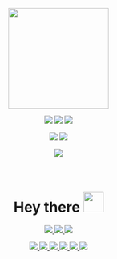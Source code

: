 
<p align="center">
    <img src="https://avatars.githubusercontent.com/u/111180868" width="200"/>
</p>
<p align="center">    
    <img src="https://img.shields.io/github/v/release/pixelit-project/pixelit?label=Pixelit&style=for-the-badge">
    <img src="https://img.shields.io/github/v/release/pixelit-project/node-red-contrib-pixelit?label=Pixelit%20Node-Red&style=for-the-badge">
    <img src="https://img.shields.io/github/v/tag/pixelit-project/ioBroker.pixelit?label=Pixelit%20Iobroker&style=for-the-badge">    
</p>
<p align="center">
    <img src="https://komarev.com/ghpvc/?username=pixelit-project&style=for-the-badge&color=blue">   
    <img src="https://img.shields.io/github/license/pixelit-project/pixelit?style=for-the-badge">
</p>
<p align="center">
    <a href="https://pixelit-project.github.io/">
        <img src="https://img.shields.io/static/v1?label=Documentation&message=online&color=blueviolet&style=for-the-badge"/>
    </a> 
</p>
<br>
<h1 align="center">
    Hey there <img src="https://media.giphy.com/media/hvRJCLFzcasrR4ia7z/giphy.gif" width="40">
</h1>

<p align="center">  
     <a href="https://t.me/pixelitdisplay">
        <img src="https://img.shields.io/endpoint?label=Telegram&style=for-the-badge&url=https%3A%2F%2Frunkit.io%2Fdamiankrawczyk%2Ftelegram-badge%2Fbranches%2Fmaster%3Furl%3Dhttps%3A%2F%2Ft.me%2Fpixelitdisplay"/>
    </a> 
     <a href="https://github.com/pixelit-project/PixelIt/discussions">
        <img src="https://img.shields.io/github/discussions/pixelit-project/PixelIt?&logo=github&label=GitHub%20Discussions&style=for-the-badge"/>
    </a> 
     <a href="https://discord.gg/WaNwCyge">
        <img src="https://img.shields.io/discord/1145731525996970025?logo=discord&label=Discrod&style=for-the-badge"/>
    </a> 
</p>

<p align="center">
    <a href="https://github.com/pixelit-project/PixelIt">
        <img src="https://github-readme-stats.vercel.app/api/pin/?username=pixelit-project&repo=PixelIt&theme=tokyonight"/>
    </a> 
    <a href="docs">
        <img src="https://github-readme-stats.vercel.app/api/pin/?username=pixelit-project&repo=PixelIt.docs&theme=tokyonight"/>
    </a>
    <a href="https://github.com/pixelit-project/WebUi">
        <img src="https://github-readme-stats.vercel.app/api/pin/?username=pixelit-project&repo=WebUi&theme=tokyonight"/>
    </a> 
    <a href="https://github.com/pixelit-project/node-red-contrib-pixelit">
        <img src="https://github-readme-stats.vercel.app/api/pin/?username=pixelit-project&repo=node-red-contrib-pixelit&theme=tokyonight"/>
    </a>
    <a href="https://github.com/pixelit-project/ioBroker.pixelit">
        <img src="https://github-readme-stats.vercel.app/api/pin/?username=pixelit-project&repo=ioBroker.pixelit&theme=tokyonight"/>
    </a>
     <a href="https://github.com/pixelit-project/PixelIt.api">
        <img src="https://github-readme-stats.vercel.app/api/pin/?username=pixelit-project&repo=PixelIt.api&theme=tokyonight"/>
    </a>
</p>



<!--

**Here are some ideas to get you started:**

🙋‍♀️ A short introduction - what is your organization all about?
🌈 Contribution guidelines - how can the community get involved?
👩‍💻 Useful resources - where can the community find your docs? Is there anything else the community should know?
🍿 Fun facts - what does your team eat for breakfast?
🧙 Remember, you can do mighty things with the power of [Markdown](https://docs.github.com/github/writing-on-github/getting-started-with-writing-and-formatting-on-github/basic-writing-and-formatting-syntax)
-->
